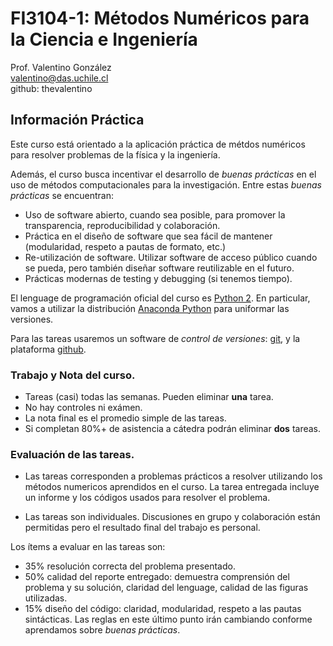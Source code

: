 # FI3104-1: Métodos Numéricos para la Ciencia e Ingeniería

Prof. Valentino González</br>
valentino@das.uchile.cl</br>
github: thevalentino

## Información Práctica

Este curso está orientado a la aplicación práctica de métdos numéricos para resolver problemas de la física y la ingeniería.

Además, el curso busca incentivar el desarrollo de _buenas prácticas_ en el uso de métodos computacionales para la investigación. Entre estas _buenas prácticas_ se encuentran:

- Uso de software abierto, cuando sea posible, para promover la transparencia, reproducibilidad y colaboración.
- Práctica en el diseño de software que sea fácil de mantener (modularidad, respeto a pautas de formato, etc.)
- Re-utilización de software. Utilizar software de acceso público cuando se pueda, pero también diseñar software reutilizable en el futuro.
- Prácticas modernas de testing y debugging (si tenemos tiempo).

El lenguage de programación oficial del curso es [Python 2](http://www.python.org). En particular, vamos a utilizar la distribución [Anaconda Python](https://store.continuum.io/cshop/anaconda/) para uniformar las versiones.

Para las tareas usaremos un software de _control de versiones_: [git](https://git-scm.com/), y la plataforma [github](http://www.github.com).


### Trabajo y Nota del curso.

- Tareas (casi) todas las semanas. Pueden eliminar **una** tarea.
- No hay controles ni exámen.
- La nota final es el promedio simple de las tareas.
- Si completan 80%+ de asistencia a cátedra podrán eliminar **dos** tareas.

### Evaluación de las tareas.

* Las tareas corresponden a problemas prácticos a resolver utilizando los métodos numericos aprendidos en el curso. La tarea entregada incluye un informe y los códigos usados para resolver el problema.

* Las tareas son individuales. Discusiones en grupo y colaboración están permitidas pero el resultado final del trabajo es personal.

Los ítems a evaluar en las tareas son:

- 35% resolución correcta del problema presentado.
- 50% calidad del reporte entregado: demuestra comprensión del problema y su solución, claridad del lenguage, calidad de las figuras utilizadas.
- 15% diseño del código: claridad, modularidad, respeto a las pautas sintácticas. Las reglas en este último punto irán cambiando conforme aprendamos sobre _buenas prácticas_.


